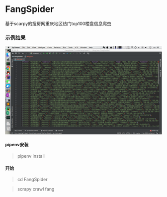 # FangSpider

基于scarpy的搜房网重庆地区热门top100楼盘信息爬虫

### 示例结果
![结果图片](/images/result.png)
#### pipenv安装
> pipenv install 

#### 开始
> cd FangSpider

> scrapy crawl fang

